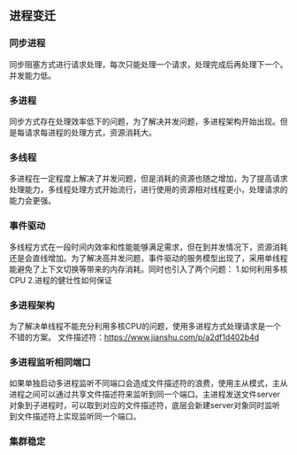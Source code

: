 ## 进程变迁

### 同步进程
同步阻塞方式进行请求处理，每次只能处理一个请求，处理完成后再处理下一个。并发能力低。

### 多进程
同步方式存在处理效率低下的问题，为了解决并发问题，多进程架构开始出现。但是每请求每进程的处理方式，资源消耗大。

### 多线程
多进程在一定程度上解决了并发问题，但是消耗的资源也随之增加，为了提高请求处理能力，多线程处理方式开始流行，进行使用的资源相对线程更小，处理请求的能力会更强。

### 事件驱动
多线程方式在一段时间内效率和性能能够满足需求，但在到并发情况下，资源消耗还是会直线增加。为了解决高并发问题，事件驱动的服务模型出现了，采用单线程能避免了上下文切换等带来的内存消耗。同时也引入了两个问题：
1.如何利用多核CPU
2.进程的健壮性如何保证

### 多进程架构
为了解决单线程不能充分利用多核CPU的问题，使用多进程方式处理请求是一个不错的方案。
文件描述符：https://www.jianshu.com/p/a2df1d402b4d

### 多进程监听相同端口
如果单独启动多进程监听不同端口会造成文件描述符的浪费，使用主从模式，主从进程之间可以通过共享文件描述符来监听到同一个端口。主进程发送文件server对象到子进程时，可以取到对应的文件描述符，底层会新建server对象同时监听到文件描述符上实现监听同一个端口。

### 集群稳定

